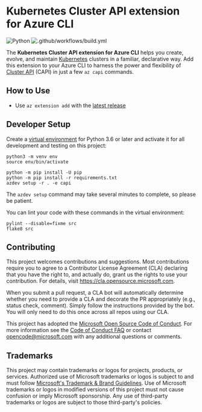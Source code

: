 # Kubernetes Cluster API extension for Azure CLI

![Python](https://img.shields.io/pypi/pyversions/azure-cli.svg?maxAge=2592000)
![.github/workflows/build.yml](https://github.com/Azure/azure-capi-cli-extension/workflows/.github/workflows/build.yml/badge.svg)

The **Kubernetes Cluster API extension for Azure CLI** helps you create, evolve, and maintain
[Kubernetes](https://kubernetes.io/) clusters in a familiar, declarative way. Add this extension
to your Azure CLI to harness the power and flexibility of [Cluster API](https://cluster-api.sigs.k8s.io/)
(CAPI) in just a few `az capi` commands.

## How to Use

* Use `az extension add` with the [latest release](https://github.com/Azure/azure-capi-cli-extension/releases)

## Developer Setup

Create a [virtual environment](https://docs.python.org/3/tutorial/venv.html) for Python 3.6 or later
and activate it for all development and testing on this project:

```shell
python3 -m venv env
source env/bin/activate

python -m pip install -U pip
python -m pip install -r requirements.txt
azdev setup -r . -e capi
```

The `azdev setup` command may take several minutes to complete, so please be patient.

You can lint your code with these commands in the virtual environment:

```shell
pylint --disable=fixme src
flake8 src
```

## Contributing

This project welcomes contributions and suggestions.  Most contributions require you to agree to a
Contributor License Agreement (CLA) declaring that you have the right to, and actually do, grant us
the rights to use your contribution. For details, visit https://cla.opensource.microsoft.com.

When you submit a pull request, a CLA bot will automatically determine whether you need to provide
a CLA and decorate the PR appropriately (e.g., status check, comment). Simply follow the instructions
provided by the bot. You will only need to do this once across all repos using our CLA.

This project has adopted the [Microsoft Open Source Code of Conduct](https://opensource.microsoft.com/codeofconduct/).
For more information see the [Code of Conduct FAQ](https://opensource.microsoft.com/codeofconduct/faq/) or
contact [opencode@microsoft.com](mailto:opencode@microsoft.com) with any additional questions or comments.

## Trademarks

This project may contain trademarks or logos for projects, products, or services. Authorized use of Microsoft
trademarks or logos is subject to and must follow
[Microsoft's Trademark & Brand Guidelines](https://www.microsoft.com/en-us/legal/intellectualproperty/trademarks/usage/general).
Use of Microsoft trademarks or logos in modified versions of this project must not cause confusion or imply Microsoft sponsorship.
Any use of third-party trademarks or logos are subject to those third-party's policies.
